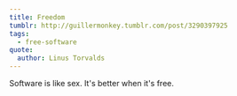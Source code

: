 ```yaml
---
title: Freedom
tumblr: http://guillermonkey.tumblr.com/post/3290397925
tags:
  - free-software
quote:
  author: Linus Torvalds
---
```


Software is like sex. It's better when it's free.
